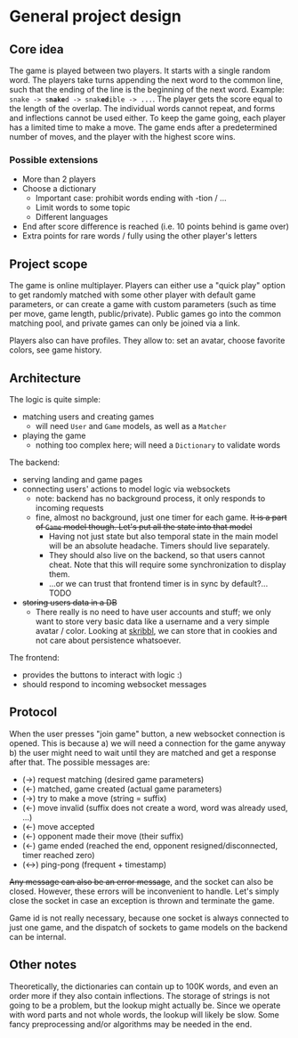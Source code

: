 # General project design

## Core idea

The game is played between two players. It starts with a single random word. The players take turns appending the next word to the common line, such that the ending of the line is the beginning of the next word. Example: `snake -> s`**`nake`**`d -> snak`**`ed`**`ible -> ...`. The player gets the score equal to the length of the overlap. The individual words cannot repeat, and forms and inflections cannot be used either. To keep the game going, each player has a limited time to make a move. The game ends after a predetermined number of moves, and the player with the highest score wins.

### Possible extensions

* More than 2 players
* Choose a dictionary
  * Important case: prohibit words ending with -tion / ...
  * Limit words to some topic
  * Different languages
* End after score difference is reached (i.e. 10 points behind is game over)
* Extra points for rare words / fully using the other player's letters

## Project scope

The game is online multiplayer. Players can either use a "quick play" option to get randomly matched with some other player with default game parameters, or can create a game with custom parameters (such as time per move, game length, public/private). Public games go into the common matching pool, and private games can only be joined via a link.

Players also can have profiles. They allow to: set an avatar, choose favorite colors, see game history.

## Architecture

The logic is quite simple:

* matching users and creating games
  * will need `User` and `Game` models, as well as a `Matcher`
* playing the game
  * nothing too complex here; will need a `Dictionary` to validate words

The backend:

* serving landing and game pages
* connecting users' actions to model logic via websockets
  * note: backend has no background process, it only responds to incoming requests
  * fine, almost no background, just one timer for each game. ~~It is a part of `Game` model though. Let's put all the state into that model~~
    * Having not just state but also temporal state in the main model will be an absolute headache. Timers should live separately.
    * They should also live on the backend, so that users cannot cheat. Note that this will require some synchronization to display them.
    * ...or we can trust that frontend timer is in sync by default?... TODO
* ~~storing users data in a DB~~
  * There really is no need to have user accounts and stuff; we only want to store very basic data like a username and a very simple avatar / color. Looking at [skribbl](skribbl.io), we can store that in cookies and not care about persistence whatsoever.

The frontend:

* provides the buttons to interact with logic :)
* should respond to incoming websocket messages

## Protocol

When the user presses "join game" button, a new websocket connection is opened. This is because a) we will need a connection for the game anyway b) the user might need to wait until they are matched and get a response after that. The possible messages are:

* (->) request matching (desired game parameters)
* (<-) matched, game created (actual game parameters)
* (->) try to make a move (string = suffix)
* (<-) move invalid (suffix does not create a word, word was already used, ...)
* (<-) move accepted
* (<-) opponent made their move (their suffix)
* (<-) game ended (reached the end, opponent resigned/disconnected, timer reached zero)
* (<->) ping-pong (frequent + timestamp)

~~Any message can also be an error message~~, and the socket can also be closed. However, these errors will be inconvenient to handle. Let's simply close the socket in case an exception is thrown and terminate the game.

Game id is not really necessary, because one socket is always connected to just one game, and the dispatch of sockets to game models on the backend can be internal.

## Other notes

Theoretically, the dictionaries can contain up to 100K words, and even an order more if they also contain inflections. The storage of strings is not going to be a problem, but the lookup might actually be. Since we operate with word parts and not whole words, the lookup will likely be slow. Some fancy preprocessing and/or algorithms may be needed in the end.
